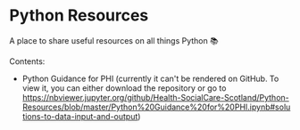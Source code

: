 # Python Resources

A place to share useful resources on all things Python :books:

Contents:
* Python Guidance for PHI (currently it can't be rendered on GitHub. To view it, you can either download the repository or go to https://nbviewer.jupyter.org/github/Health-SocialCare-Scotland/Python-Resources/blob/master/Python%20Guidance%20for%20PHI.ipynb#solutions-to-data-input-and-output)
